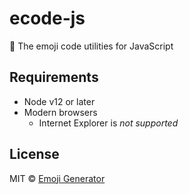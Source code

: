 # ecode-js
:musical_score: The emoji code utilities for JavaScript

## Requirements
- Node v12 or later
- Modern browsers
  - Internet Explorer is *not supported*

## License
MIT &copy; [Emoji Generator](https://emoji-gen.ninja)
